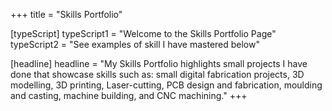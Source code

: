 +++
title = "Skills Portfolio"

[typeScript] 
typeScript1 = "Welcome to the Skills Portfolio Page" 
typeScript2 = "See examples of skill I have mastered below"

[headline]
headline = "My Skills Portfolio highlights small projects I have done that showcase skills such as: small digital fabrication projects, 3D modelling, 3D printing, Laser-cutting, PCB design and fabrication, moulding and casting, machine building, and CNC machining."
+++

